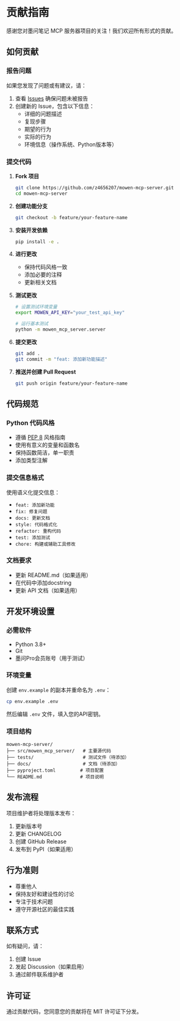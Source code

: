 # 贡献指南

感谢您对墨问笔记 MCP 服务器项目的关注！我们欢迎所有形式的贡献。

## 如何贡献

### 报告问题

如果您发现了问题或有建议，请：

1. 查看 [Issues](https://github.com/z4656207/mowen-mcp-server/issues) 确保问题未被报告
2. 创建新的 Issue，包含以下信息：
   - 详细的问题描述
   - 复现步骤
   - 期望的行为
   - 实际的行为
   - 环境信息（操作系统、Python版本等）

### 提交代码

1. **Fork 项目**
   ```bash
   git clone https://github.com/z4656207/mowen-mcp-server.git
   cd mowen-mcp-server
   ```

2. **创建功能分支**
   ```bash
   git checkout -b feature/your-feature-name
   ```

3. **安装开发依赖**
   ```bash
   pip install -e .
   ```

4. **进行更改**
   - 保持代码风格一致
   - 添加必要的注释
   - 更新相关文档

5. **测试更改**
   ```bash
   # 设置测试环境变量
   export MOWEN_API_KEY="your_test_api_key"
   
   # 运行基本测试
   python -m mowen_mcp_server.server
   ```

6. **提交更改**
   ```bash
   git add .
   git commit -m "feat: 添加新功能描述"
   ```

7. **推送并创建 Pull Request**
   ```bash
   git push origin feature/your-feature-name
   ```

## 代码规范

### Python 代码风格

- 遵循 [PEP 8](https://pep8.org/) 风格指南
- 使用有意义的变量和函数名
- 保持函数简洁，单一职责
- 添加类型注解

### 提交信息格式

使用语义化提交信息：

- `feat: 添加新功能`
- `fix: 修复问题`
- `docs: 更新文档`
- `style: 代码格式化`
- `refactor: 重构代码`
- `test: 添加测试`
- `chore: 构建或辅助工具修改`

### 文档要求

- 更新 README.md（如果适用）
- 在代码中添加docstring
- 更新 API 文档（如果适用）

## 开发环境设置

### 必需软件

- Python 3.8+
- Git
- 墨问Pro会员账号（用于测试）

### 环境变量

创建 `env.example` 的副本并重命名为 `.env`：

```bash
cp env.example .env
```

然后编辑 `.env` 文件，填入您的API密钥。

### 项目结构

```
mowen-mcp-server/
├── src/mowen_mcp_server/   # 主要源代码
├── tests/                  # 测试文件（待添加）
├── docs/                   # 文档（待添加）
├── pyproject.toml         # 项目配置
└── README.md              # 项目说明
```

## 发布流程

项目维护者将处理版本发布：

1. 更新版本号
2. 更新 CHANGELOG
3. 创建 GitHub Release
4. 发布到 PyPI（如果适用）

## 行为准则

- 尊重他人
- 保持友好和建设性的讨论
- 专注于技术问题
- 遵守开源社区的最佳实践

## 联系方式

如有疑问，请：

1. 创建 Issue
2. 发起 Discussion（如果启用）
3. 通过邮件联系维护者

## 许可证

通过贡献代码，您同意您的贡献将在 MIT 许可证下分发。 